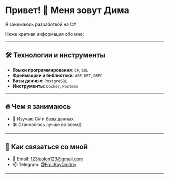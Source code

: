 # Привет! 👋 Меня зовут Дима

 Я занимаюсь разработкой на C# 
 
 Ниже краткая информация обо мне:

---

## 🛠️ Технологии и инструменты

- **Языки программирования**: `C#`, `SQL`
- **Фреймворки и библиотеки**: `ASP.NET`, `GRPC`
- **Базы данных**: `PostgreSQL`
- **Инструменты**: `Docker`, `Postman`

---

## 🔥 Чем я занимаюсь

- 🌱 Изучаю C# и базы данных
- 🛠️ Становлюсь лучше во всем))

---

## 🤝 Как связаться со мной

- 💌 Email: [123leolon123@gmail.com](mailto:123leolon123@gmail.com)
- 📫 Telegram: [@FrollBoyDmitriy](https://t.me/FrollBoyDmitriy)

---
